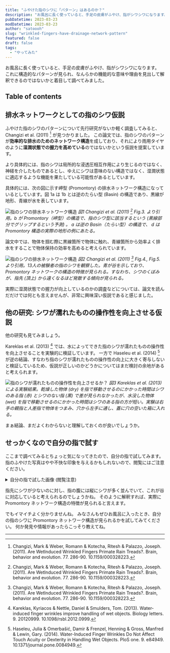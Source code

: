 ```yaml
---
title: "ふやけた指のシワに「パターン」はあるのか？"
description: "お風呂に長く使っていると、手足の皮膚がふやけ、指がシワシワになります。これに構造的なパターンが見られ、なんらかの理由を見出して解釈できるのではないかと着目して調べてみました。"
pubDatetime: 2023-03-23
modDatetime: 2023-03-23
author: "satoooh"
slug: "wrinkled-fingers-have-drainage-network-pattern"
featured: false
draft: false
tags:
  - "やってみた"
---
```


お風呂に長く使っていると、手足の皮膚がふやけ、指がシワシワになります。
これに構造的なパターンが見られ、なんらかの機能的な意味や理由を見出して解釈できるのではないかと着目して調べてみました。

## Table of contents

## 排水ネットワークとしての指のシワ仮説

ふやけた指のシワのパターンについて先行研究がないか軽く調査してみると、Changizi et al. (2011) [^Changizi2011Are] が見つかりました。
この論文では、指のシワのパターンが**効率的な排水のためのネットワーク構造**を成しており、それにより雨用タイヤのように**湿潤状態での握力を高めている**のではないかという仮説を提案しています。

より具体的には、指のシワは局所的な浸透圧相互作用により生じるのではなく、神経を介したものであるとし、ゆえにシワは意味のない構造ではなく、湿潤状態に適応するような機能を果たしている可能性があるとしています。

具体的には、次の図に示す岬型 (Promontory) の排水ネットワーク構造になっているとしています。図 1a は 1b とは逆のたらい型 (Basin) の構造であり、黒線が地形、青線が水を表しています。

![指のシワの排水ネットワーク構造](/assets/wrinkled-fingers-have-drainage-network-pattern_1.webp)
_図1 Changizi et al. (2011) [^Changizi2011Are] Fig.3. より引用。b が Promontory（岬型）の構造で、指のシワ型に該当するという (黒線部分でグリップするという予測) 。 a は逆の Basin（たらい型）の構造で、 d は Promontory 構造の実際の地形の例にあたる。_

論文中では、物体を掴む際に黒線箇所で物体に触れ、青線箇所から効率よく排水をすることで物体保持の効率を高めると考えられています。

![指のシワの排水ネットワーク構造](/assets/wrinkled-fingers-have-drainage-network-pattern_2.webp)
_図2 Changizi et al. (2011) [^Changizi2011Are] Fig.4., Fig.5. より引用。13人の被験者の指のシワを観察した。青が谷を示しており、Promontory ネットワークの構造の特徴が見られる。すなわち、シワのくぼみが、指先 (頂上) から遠くなるほど発散する傾向が見られる。_

実際に湿潤状態での握力が向上しているのかの調査などについては、論文を読んだだけでは何とも言えませんが、非常に興味深い仮説であると感じました。

## 他の研究: シワが濡れたものの操作性を向上させる仮説

他の研究も見てみましょう。

Kareklas et al. (2013) [^Kareklas2013Water-induced] では、水によってできた指のシワが濡れたものの操作性を向上させることを実験的に検証しています。
一方で Haseleu et al. (2014) [^Haseleu2014Water-induced] が逆の結論、すなわち指のシワが濡れたものの操作性の向上に大きく寄与しないと検証しているため、仮説が正しいのかどうかについてはまだ検討の余地があると考えられます。

![指のシワが濡れたものの操作性を向上させるか？](/assets/wrinkled-fingers-have-drainage-network-pattern_4.png)
_図3 Kareklas et al. (2013) による実験結果。乾燥した物体 (dry) を指で移動させるのにかかった時間はシワのある指 (赤) とシワのない指 (黒) で差が見られなかったが、水没した物体 (wet) を指で移動させるのにかかった時間はシワのある指の方が短い。実験は右手の親指と人差指で物体をつまみ、穴から左手に通し、蓋に穴の空いた箱に入れる。_

まぁ結論、まだよくわからないと理解しておくのが良いでしょうか。

## せっかくなので自分の指で試す

ここまで調べてみるとちょっと気になってきたので、自分の指で試してみます。
指のふやけた写真はやや不快な印象を与えるかもしれないので、閲覧にはご注意ください。

<details>
<summary>自分の指で試した画像 (閲覧注意)</summary>

![自分の指で試す](/assets/wrinkled-fingers-have-drainage-network-pattern_3.webp)

</details>

指先にシワが少ないのに対し、指の腹には縦にシワが多く並んでいて、これが谷に対応していると考えられるのでしょうかね。
そのように解釈すれば、実際に Promontory ネットワーク構造の特徴が見られると言えます。

でもイマイチよく分かりませんね。
みなさんもぜひお風呂に入ったとき、自分の指のシワに Promontory ネットワーク構造が見られるかを試してみてください。
何か発見や情報があったらこっそり教えてね。

---

[^Changizi2011Are]: Changizi, Mark & Weber, Romann & Kotecha, Ritesh & Palazzo, Joseph. (2011). Are WetInduced Wrinkled Fingers Primate Rain Treads?. Brain, behavior and evolution. 77. 286-90. 10.1159/000328223.
[^Kareklas2013Water-induced]: Kareklas, Kyriacos & Nettle, Daniel & Smulders, Tom. (2013). Water-induced finger wrinkles improve handling of wet objects. Biology letters. 9. 20120999. 10.1098/rsbl.2012.0999.
[^Haseleu2014Water-induced]: Haseleu, Julia & Omerbašić, Damir & Frenzel, Henning & Gross, Manfred & Lewin, Gary. (2014). Water-Induced Finger Wrinkles Do Not Affect Touch Acuity or Dexterity in Handling Wet Objects. PloS one. 9. e84949. 10.1371/journal.pone.0084949.
